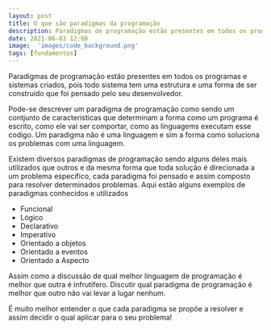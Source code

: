 ```yaml
---
layout: post
title: O que são paradigmas da programação
description: Paradigmas de programação estão presentes em todos os programas e sistemas criados, pois todo sistema tem uma estrutura ....
date: 2021-06-03 12:00
image:  'images/code_background.png'
tags: [fundamentos]
---
```


Paradigmas de programação estão presentes em todos os programas e sistemas criados, pois todo sistema tem uma estrutura e uma forma de ser construido que foi pensado pelo seu desenvolvedor. 

Pode-se descrever um paradigma de programação como sendo um contjunto de caracteristicas que determinam a forma como um programa é escrito, como ele vai ser comportar, como as linguagems executam esse codigo.  Um paradigma não é uma linguagem e sim a forma como soluciona os problemas com uma linguagem.

Existem diversos paradigmas de programação sendo alguns deles mais utilizados que outros e da mesma forma que toda solução é direcionada a um problema especifico, cada paradigma foi pensado e assim composto para resolver determinados problemas. Aqui estão alguns exemplos de paradigmas conhecidos e utilizados

- Funcional
- Lógico
- Declarativo
- Imperativo
- Orientado a objetos
- Orientado a eventos
- Orientado a Aspecto


Assim como a discussão de qual melhor linguagem de programação é melhor que outra é infrutífero. Discutir qual paradigma de programação é melhor que outro não vai levar a lugar nenhum. 

É muito melhor entender o que cada paradigma se propõe a resolver e assim decidir o qual aplicar para o seu problema!